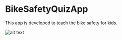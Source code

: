 # BikeSafetyQuizApp
This app is developed to teach the bike safety for kids.

![alt text](BikeSafetyQuizApp/mock-up.png "BikeApp Mockup")

